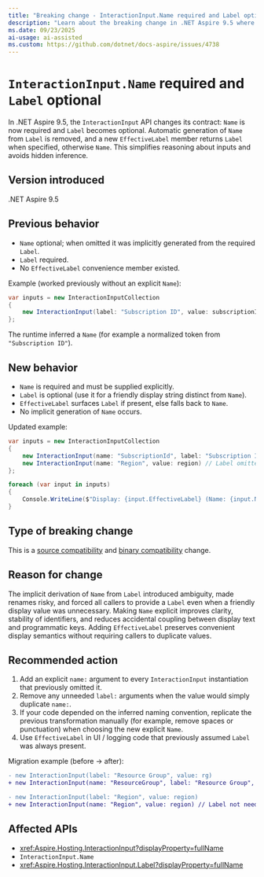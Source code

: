 ```yaml
---
title: "Breaking change - InteractionInput.Name required and Label optional"
description: "Learn about the breaking change in .NET Aspire 9.5 where InteractionInput now requires Name, makes Label optional, and introduces EffectiveLabel."
ms.date: 09/23/2025
ai-usage: ai-assisted
ms.custom: https://github.com/dotnet/docs-aspire/issues/4738
---
```


# `InteractionInput.Name` required and `Label` optional

In .NET Aspire 9.5, the `InteractionInput` API changes its contract: `Name` is now required and `Label` becomes optional. Automatic generation of `Name` from `Label` is removed, and a new `EffectiveLabel` member returns `Label` when specified, otherwise `Name`. This simplifies reasoning about inputs and avoids hidden inference.

## Version introduced

.NET Aspire 9.5

## Previous behavior

- `Name` optional; when omitted it was implicitly generated from the required `Label`.
- `Label` required.
- No `EffectiveLabel` convenience member existed.

Example (worked previously without an explicit `Name`):

```csharp
var inputs = new InteractionInputCollection
{
    new InteractionInput(label: "Subscription ID", value: subscriptionId)
};
```

The runtime inferred a `Name` (for example a normalized token from `"Subscription ID"`).

## New behavior

- `Name` is required and must be supplied explicitly.
- `Label` is optional (use it for a friendly display string distinct from `Name`).
- `EffectiveLabel` surfaces `Label` if present, else falls back to `Name`.
- No implicit generation of `Name` occurs.

Updated example:

```csharp
var inputs = new InteractionInputCollection
{
    new InteractionInput(name: "SubscriptionId", label: "Subscription ID", value: subscriptionId),
    new InteractionInput(name: "Region", value: region) // Label omitted; EffectiveLabel == "Region"
};

foreach (var input in inputs)
{
    Console.WriteLine($"Display: {input.EffectiveLabel} (Name: {input.Name})");
}
```

## Type of breaking change

This is a [source compatibility](../categories.md#source-compatibility) and [binary compatibility](../categories.md#binary-compatibility) change.

## Reason for change

The implicit derivation of `Name` from `Label` introduced ambiguity, made renames risky, and forced all callers to provide a `Label` even when a friendly display value was unnecessary. Making `Name` explicit improves clarity, stability of identifiers, and reduces accidental coupling between display text and programmatic keys. Adding `EffectiveLabel` preserves convenient display semantics without requiring callers to duplicate values.

## Recommended action

1. Add an explicit `name:` argument to every `InteractionInput` instantiation that previously omitted it.
1. Remove any unneeded `label:` arguments when the value would simply duplicate `name:`.
1. If your code depended on the inferred naming convention, replicate the previous transformation manually (for example, remove spaces or punctuation) when choosing the new explicit `Name`.
1. Use `EffectiveLabel` in UI / logging code that previously assumed `Label` was always present.

Migration example (before -> after):

```diff
- new InteractionInput(label: "Resource Group", value: rg)
+ new InteractionInput(name: "ResourceGroup", label: "Resource Group", value: rg)

- new InteractionInput(label: "Region", value: region)
+ new InteractionInput(name: "Region", value: region) // Label not needed
```

## Affected APIs

- <xref:Aspire.Hosting.InteractionInput?displayProperty=fullName>
- `InteractionInput.Name`
- <xref:Aspire.Hosting.InteractionInput.Label?displayProperty=fullName>
